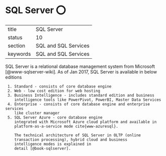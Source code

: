 # SQL Server :o:


|          |                      |
| -------- | -------------------- |
| title    | SQL Server           | 
| status   | 10                   |
| section  | SQL and SQL Services |
| keywords | SQL and SQL Services |



SQL Server is a relational database management system from
Microsoft [@www-sqlserver-wiki].  As of Jan 2017, SQL Server is
available in below editions

     1. Standard - consists of core database engine
     2. Web - low cost edition for web hosting
     3. Business Intelligence - includes standard edition and business
        intelligence tools like PowerPivot, PowerBI, Master Data Services
     4. Enterprise - consists of core database engine and enterprise services
        like cluster manager
     5. SQL Server Azure - core database engine
        integrated with Microsoft Azure cloud platform and available in
        platform-as-a-service mode cite{www-azuresql}.

        The technical architecture of SQL Server in OLTP (online
        transaction processing), hybrid cloud and business
        intelligence modes is explained in
        detail [@book-sqlserver].





